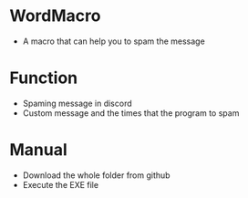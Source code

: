 # WordMacro
- A macro that can help you to spam the message

# Function
- Spaming message in discord
- Custom message and the times that the program to spam

# Manual
- Download the whole folder from github
- Execute the EXE file
